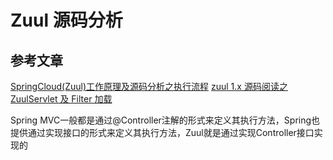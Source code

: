 # Zuul 源码分析
## 参考文章
[SpringCloud(Zuul)工作原理及源码分析之执行流程](http://www.songshuiyang.com/2019/08/07/backend/framework/spring/spring-cloud/analysis/SpringCloud(Zuul)%E5%B7%A5%E4%BD%9C%E5%8E%9F%E7%90%86%E5%8F%8A%E6%BA%90%E7%A0%81%E5%88%86%E6%9E%90%E4%B9%8B%E6%89%A7%E8%A1%8C%E6%B5%81%E7%A8%8B/)
[zuul 1.x 源码阅读之 ZuulServlet 及 Filter 加载](https://blog.csdn.net/lds2227/article/details/82819046)

Spring MVC一般都是通过@Controller注解的形式来定义其执行方法，Spring也提供通过实现接口的形式来定义其执行方法，Zuul就是通过实现Controller接口实现的